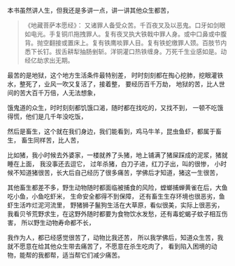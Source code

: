 本书虽然讲人生，但我还是多讲一点，讲一讲其他众生都苦，

> 《地藏菩萨本愿经》：
> 又诸罪人备受众苦。千百夜叉及以恶鬼。口牙如剑眼如电光。手复铜爪拖拽罪人。复有夜叉执大铁戟中罪人身。或中口鼻或中腹背。抛空翻接或置床上。复有铁鹰啖罪人目。复有铁蛇缴罪人颈。百肢节内悉下长钉。拔舌耕犁抽肠剉斩。洋铜灌口热铁缠身。万死千生业感如是。动经亿劫求出无期。

最苦的是地狱，这个地方生活条件最特别差，
时时刻刻都在掏心挖肺，挖眼灌铁水，整死了，业风一吹又复活了，接着整，
要经历百千万劫，
地狱的苦，比人世间的苦大百千万倍，人无法想象，

饿鬼道的众生，时时刻刻都饥饿口渴，随时都在找吃的，又找不到，
一顿不吃饿得慌，他们是几千年没吃饭，

然后是畜生，这个就在我们身边，我们能看到，鸡马牛羊，昆虫鱼虾，都属于畜生，
畜生同样苦，比人苦，

比如猪，我小时候去外婆家，一楼就养了头猪，地上铺满了猪屎踩成的泥浆，猪就睡在上面，
我没事还去逗它，
过年杀猪，白刀子进，红刀子出，叫的很惨，
小时候不知道猪很苦，长大后自己经历了很多痛苦，学佛后才知道，猪这一生很苦，

其他畜生都差不多，野生动物随时都面临被捕食的风险，螳螂捕蝉黄雀在后，大鱼吃小鱼，小鱼吃虾米，
生命安全都得不到保障，
还有畜生生存环境也很恶劣，鱼虾生活咋烂泥河流里，
野猪狮子鬣狗生活在大草原，看似很美，实际上很恶劣，
我看贝爷荒野求生，在这野外随时都要为食物饮水发愁，还有毒蛇蝎子蚊子相互伤害，
所以野生动物寿命都不长，

我作为人，都已经感觉很苦了，动物比我还苦，
所以我学佛后，知道众生苦，我就不愿意在给其他众生带去痛苦了，不愿意在杀生吃肉了，
看到陷入困境的动物，能帮的我都帮，适当帮它们减少痛苦。

